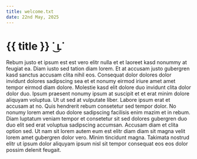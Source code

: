 ```yaml
---
title: welcome.txt
date: 22nd May, 2025
---
```


# {{ title }} ˙ ͜ʟ˙

Rebum justo et ipsum est est vero elitr nulla et et laoreet kasd nonummy at feugiat ea.
Diam iusto sed tation diam lorem.
Et at accusam justo gubergren kasd sanctus accusam clita nihil eos.
Consequat dolor dolores dolor invidunt dolores sadipscing sea et et nonumy eirmod iriure amet amet tempor eirmod diam dolore.
Molestie kasd elit dolore duo invidunt clita dolor dolor duo.
Ipsum praesent nonumy ipsum at suscipit et et erat minim dolore aliquyam voluptua.
Ut ut sed at vulputate liber.
Labore ipsum erat et accusam at no.
Quis hendrerit rebum consetetur sed tempor dolor.
No nonumy lorem amet duo dolore sadipscing facilisis enim mazim et in rebum.
Diam luptatum veniam tempor et consetetur sit sed dolores gubergren duo duo elit sed erat voluptua sadipscing accumsan.
Accusam diam et clita option sed.
Ut nam sit lorem autem eum est elitr diam diam sit magna velit lorem amet gubergren dolor vero.
Minim tincidunt magna.
Takimata nostrud elitr ut ipsum dolor aliquyam ipsum nisl sit tempor consequat eos eos dolor possim delenit feugait.
